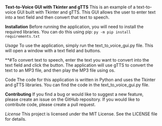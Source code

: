 
**Text-to-Voice GUI with Tkinter and gTTS**
This is an example of a text-to-voice GUI built with Tkinter and gTTS. This GUI allows the user to enter text into a text field and then convert that text to speech.

**Installation**
Before running the application, you will need to install the required libraries. You can do this using pip:
``py -m pip install requirements.txt  ``


*Usage*
To use the application, simply run the text_to_voice_gui.py file. This will open a window with a text field and  buttons.

**#To convert text to speech, enter the text you want to convert into the text field and click the  button. The application will use gTTS to convert the text to an MP3 file, and then play the MP3 file using os.

Code
The code for this application is written in Python and uses the Tkinter and gTTS libraries. You can find the code in the text_to_voice_gui.py file.

**Contributing**
If you find a bug or would like to suggest a new feature, please create an issue on the GitHub repository. If you would like to contribute code, please create a pull request.

*License*
This project is licensed under the MIT License. See the LICENSE file for details.
